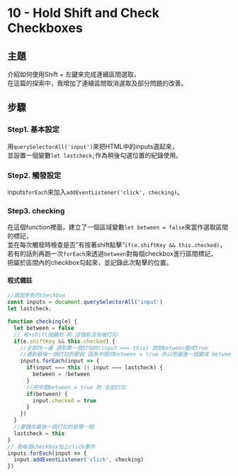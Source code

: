 # 10 - Hold Shift and Check Checkboxes

## **主題**
介紹如何使用Shift + 左鍵來完成連續區間選取，  
在這篇的探索中，我增加了連續區間取消選取及部分問題的改善。

## **步驟**
### Step1. 基本設定
用`querySelectorAll('input')`來把HTML中的inputs選起來，  
並設置一個變數`let lastcheck;`作為稍後勾選位置的紀錄使用。

### Step2. 觸發設定
inputs`forEach`來加入`addEventListener('click', checking)`。

### Step3. checking
在這個function裡面，建立了一個區域變數`let between = false`來當作選取區間的標記，  
並在每次觸發時檢查是否”有按著shift點擊”`if(e.shiftKey && this.checked)`，  
若有的話則再跑一次`forEach`來透過`between`對每個checkbox進行區間標記，  
把屬於區間內的checkbox勾起來，並記錄此次點擊的位置。

#### 程式備註
````javascript
//選取所有的checkbox
const inputs = document.querySelectorAll('input')
let lastcheck;

function checking(e) {
  let between = false
  // 有+shift按鍵的 和 這個有沒有被打勾
  if(e.shiftKey && this.checked) {
    //全部找一遍 遇到第一個打勾的(input === this) 就把between變成true
    //遇到最後一個打勾的那個 因為中間的between = true 所以把最後一個變成 between = false
    inputs.forEach(input => {
      if(input === this || input === lastcheck) {
        between = !between
      }
      //把中間between = true 的 全部打勾
      if(between) {
        input.checked = true
      }
    })
  }
  //要儲存最後一個打勾的是哪一個
  lastcheck = this
}
// 為每個checkbox加上click事件
inputs.forEach(input => {
  input.addEventListener('click', checking)
})
````
